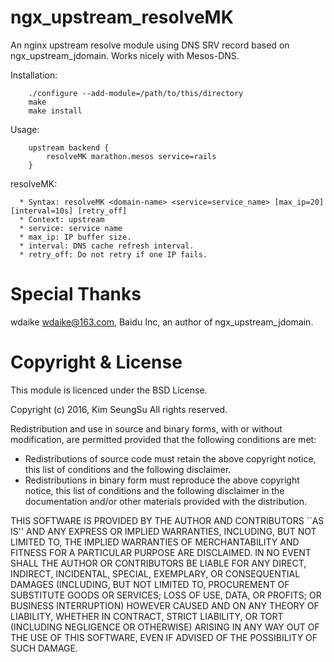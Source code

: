 # ngx_upstream_resolveMK

An nginx upstream resolve module using DNS SRV record based on ngx_upstream_jdomain.
Works nicely with Mesos-DNS.

Installation:

```
	./configure --add-module=/path/to/this/directory
	make
	make install
```

Usage:

```
	upstream backend {
		resolveMK marathon.mesos service=rails
	}
```

resolveMK:

```
  * Syntax: resolveMK <domain-name> <service=service_name> [max_ip=20] [interval=10s] [retry_off]
  * Context: upstream
  * service: service name
  * max_ip: IP buffer size.
  * interval: DNS cache refresh interval.
  * retry_off: Do not retry if one IP fails.
```

# Special Thanks

wdaike <wdaike@163.com>, Baidu Inc, an author of ngx_upstream_jdomain.

# Copyright & License

This module is licenced under the BSD License.

Copyright (c) 2016, Kim SeungSu
All rights reserved.

Redistribution and use in source and binary forms, with or without
modification, are permitted provided that the following conditions are met:

 * Redistributions of source code must retain the above copyright notice,
   this list of conditions and the following disclaimer.
 * Redistributions in binary form must reproduce the above copyright
   notice, this list of conditions and the following disclaimer in the
   documentation and/or other materials provided with the distribution.

THIS SOFTWARE IS PROVIDED BY THE AUTHOR AND CONTRIBUTORS ``AS IS'' AND ANY
EXPRESS OR IMPLIED WARRANTIES, INCLUDING, BUT NOT LIMITED TO, THE IMPLIED
WARRANTIES OF MERCHANTABILITY AND FITNESS FOR A PARTICULAR PURPOSE ARE
DISCLAIMED. IN NO EVENT SHALL THE AUTHOR OR CONTRIBUTORS BE LIABLE FOR ANY
DIRECT, INDIRECT, INCIDENTAL, SPECIAL, EXEMPLARY, OR CONSEQUENTIAL DAMAGES
(INCLUDING, BUT NOT LIMITED TO, PROCUREMENT OF SUBSTITUTE GOODS OR
SERVICES; LOSS OF USE, DATA, OR PROFITS; OR BUSINESS INTERRUPTION) HOWEVER
CAUSED AND ON ANY THEORY OF LIABILITY, WHETHER IN CONTRACT, STRICT
LIABILITY, OR TORT (INCLUDING NEGLIGENCE OR OTHERWISE) ARISING IN ANY WAY
OUT OF THE USE OF THIS SOFTWARE, EVEN IF ADVISED OF THE POSSIBILITY OF SUCH
DAMAGE.
